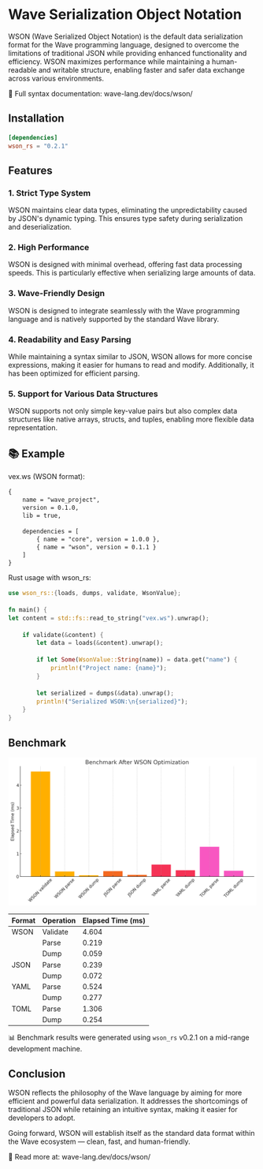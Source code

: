 # Wave Serialization Object Notation
WSON (Wave Serialized Object Notation) is the default data serialization format for the Wave programming language, designed to overcome the limitations of traditional JSON while providing enhanced functionality and efficiency. WSON maximizes performance while maintaining a human-readable and writable structure, enabling faster and safer data exchange across various environments.

📄 Full syntax documentation: wave-lang.dev/docs/wson/

## Installation

```toml
[dependencies]
wson_rs = "0.2.1"
```

## Features
### 1. **Strict Type System**
WSON maintains clear data types, eliminating the unpredictability caused by JSON's dynamic typing. This ensures type safety during serialization and deserialization.

### 2. **High Performance**
WSON is designed with minimal overhead, offering fast data processing speeds. This is particularly effective when serializing large amounts of data.

### 3. **Wave-Friendly Design**
WSON is designed to integrate seamlessly with the Wave programming language and is natively supported by the standard Wave library.

### 4. **Readability and Easy Parsing**
While maintaining a syntax similar to JSON, WSON allows for more concise expressions, making it easier for humans to read and modify. Additionally, it has been optimized for efficient parsing.

### 5. **Support for Various Data Structures**
WSON supports not only simple key-value pairs but also complex data structures like native arrays, structs, and tuples, enabling more flexible data representation.

## 📚 Example
vex.ws (WSON format):

```wson
{
    name = "wave_project",
    version = 0.1.0,
    lib = true,

    dependencies = [
        { name = "core", version = 1.0.0 },
        { name = "wson", version = 0.1.1 }
    ]
}
```
Rust usage with wson_rs:

```rust
use wson_rs::{loads, dumps, validate, WsonValue};

fn main() {
let content = std::fs::read_to_string("vex.ws").unwrap();

    if validate(&content) {
        let data = loads(&content).unwrap();

        if let Some(WsonValue::String(name)) = data.get("name") {
            println!("Project name: {name}");
        }

        let serialized = dumps(&data).unwrap();
        println!("Serialized WSON:\n{serialized}");
    }
}
```

## Benchmark
![output.png](https://github.com/LunaStev/wson-rust/blob/master/.github/output.png)

| Format | Operation  | Elapsed Time (ms) |
|--------|------------|-------------------|
| WSON   | Validate   | 4.604             |
|        | Parse      | 0.219             |
|        | Dump       | 0.059             |
| JSON   | Parse      | 0.239             |
|        | Dump       | 0.072             |
| YAML   | Parse      | 0.524             |
|        | Dump       | 0.277             |
| TOML   | Parse      | 1.306             |
|        | Dump       | 0.254             |

📊 Benchmark results were generated using `wson_rs` v0.2.1 on a mid-range development machine.

## Conclusion
WSON reflects the philosophy of the Wave language by aiming for more efficient and powerful data serialization. It addresses the shortcomings of traditional JSON while retaining an intuitive syntax, making it easier for developers to adopt.

Going forward, WSON will establish itself as the standard data format within the Wave ecosystem — clean, fast, and human-friendly.

📖 Read more at: wave-lang.dev/docs/wson/